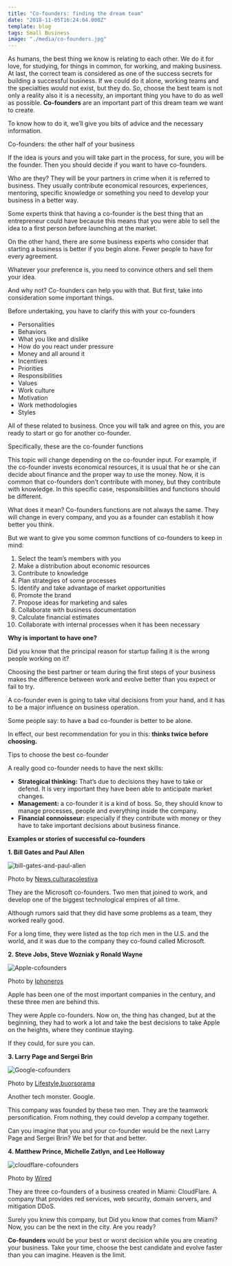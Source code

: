 ```yaml
---
title: "Co-founders: finding the dream team"
date: "2018-11-05T16:24:04.000Z"
template: blog
tags: Small Business
image: "./media/co-founders.jpg"
---
```


As humans, the best thing we know is relating to each other. We do it for love, for studying, for things in common, for working, and making business. At last, the correct team is considered as one of the success secrets for building a successful business. If we could do it alone, working teams and the specialties would not exist, but they do. So, choose the best team is not only a reality also it is a necessity, an important thing you have to do as well as possible. **Co-founders** are an important part of this dream team we want to create. 

To know how to do it, we’ll give you bits of advice and the necessary information. 


<title-2>Co-founders: the other half of your business</title-2>

If the idea is yours and you will take part in the process, for sure, you will be the founder. Then you should decide if you want to have co-founders.

Who are they? They will be your partners in crime when it is referred to business. They usually contribute economical resources, experiences, mentoring, specific knowledge or something you need to develop your business in a better way. 

Some experts think that having a co-founder is the best thing that an entrepreneur could have because this means that you were able to sell the idea to a first person before launching at the market.

On the other hand, there are some business experts who consider that starting a business is better if you begin alone. Fewer people to have for every agreement. 

Whatever your preference is, you need to convince others and sell them your idea. 

And why not? Co-founders can help you with that. But first, take into consideration some important things.

<title-3>Before undertaking, you have to clarify this with your co-founders</title3>

* Personalities
* Behaviors
* What you like and dislike
* How do you react under pressure 
* Money and all around it
* Incentives 
* Priorities
* Responsibilities
* Values 
* Work culture 
* Motivation
* Work methodologies 
* Styles

All of these related to business. Once you will talk and agree on this, you are ready to start or go for another co-founder. 

<title-4>Specifically, these are the co-founder functions</title-4>

This topic will change depending on the co-founder input. For example, if the co-founder invests economical resources, it is usual that he or she can decide about finance and the proper way to use the money. Now, it is common that co-founders don’t contribute with money, but they contribute with knowledge. In this specific case, responsibilities and functions should be different. 

What does it mean? Co-founders functions are not always the same. They will change in every company, and you as a founder can establish it how better you think. 

But we want to give you some common functions of co-founders to keep in mind:

1. Select the team’s members with you
2. Make a distribution about economic resources
3. Contribute to knowledge 
4. Plan strategies of some processes
5. Identify and take advantage of market opportunities
6. Promote the brand
7. Propose ideas for marketing and sales
8. Collaborate with business documentation 
9. Calculate financial estimates 
10. Collaborate with internal processes when it has been necessary

**Why is important to have one?**

Did you know that the principal reason for startup failing it is the wrong people working on it?

Choosing the best partner or team during the first steps of your business makes the difference between work and evolve better than you expect or fail to try. 

A co-founder even is going to take vital decisions from your hand, and it has to be a major influence on business operation.   
  
Some people say: to have a bad co-founder is better to be alone. 

In effect, our best recommendation for you in this: **thinks twice before choosing.**

<title-2>Tips to choose the best co-founder</title-2>

A really good co-founder needs to have the next skills: 

* **Strategical thinking:** That’s due to decisions they have to take or defend. It is very important they have been able to anticipate market changes. 
* **Management:** a co-founder it is a kind of boss. So, they should know to manage processes, people and everything inside the company. 
* **Financial connoisseur:** especially if they contribute with money or they have to take important decisions about business finance.

**Examples or stories of successful co-founders**

**1. Bill Gates and Paul Allen**

![bill-gates-and-paul-allen](./media/paul-allen-bill-gates.png)

<credits>Photo by [News.culturacolestiva](https://news.culturacolectiva.com/ciencia/muere-paul-allen-cofundador-de-microsoft/)<credits>

They are the Microsoft co-founders. Two men that joined to work, and develop one of the biggest technological empires of all time. 

Although rumors said that they did have some problems as a team, they worked really good. 

For a long time, they were listed as the top rich men in the U.S. and the world, and it was due to the company they co-found called Microsoft.


**2. Steve Jobs, Steve Wozniak y Ronald Wayne**

![Apple-cofounders](./media/apple-cofounders.png)

<credits>Photo by [Iphoneros](https://iphoneros.com/52161/por-que-es-genial-el-video-conmemorativo-de-los-40-anos-de-historia-de-apple)<credits>

Apple has been one of the most important companies in the century, and these three men are behind this. 

They were Apple co-founders. Now on, the thing has changed, but at the beginning, they had to work a lot and take the best decisions to take Apple on the heights, where they continue staying. 

If they could, for sure you can. 


**3. Larry Page and Sergei Brin**

![Google-cofounders](./media/google-cofounders.png)

<credits>Photo by [Lifestyle.buorsorama](http://lifestyle.boursorama.com/high-tech/larry-page-et-sergey-brin-qui-sont-les-papas-de-google/)<credits>
  
Another tech monster. Google. 

This company was founded by these two men. They are the teamwork personification. From nothing, they could develop a company together. 

Can you imagine that you and your co-founder would be the next Larry Page and Sergei Brin? We bet for that and better. 


**4. Matthew Prince, Michelle Zatlyn, and Lee Holloway**

![cloudflare-cofounders](./media/cloudflare-cofounders.png)

<credits>Photo by [Wired](https://www.wired.co.uk/article/server-samurai)<credits>
  
They are three co-founders of a business created in Miami: CloudFlare. A company that provides red services, web security, domain servers, and mitigation DDoS. 

Surely you knew this company, but Did you know that comes from Miami? Now, you can be the next in the city. Are you ready? 


**Co-founders** would be your best or worst decision while you are creating your business. Take your time, choose the best candidate and evolve faster than you can imagine. Heaven is the limit. 

